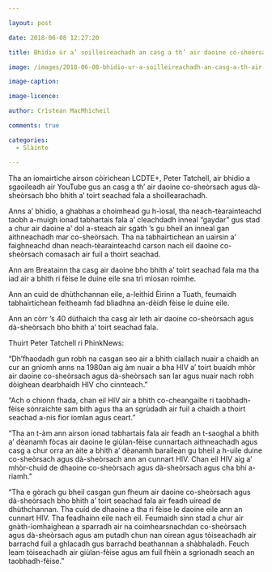 ```yaml
---

layout: post

date: 2018-06-08 12:27:20

title: Bhidio ùr a’ soilleireachadh an casg a th’ air daoine co-sheòrsach agus dà-sheòrsach bho bhith a’ toirt seachad fala

image: /images/2018-06-08-bhidio-ur-a-soilleireachadh-an-casg-a-th-air-daoine-co-sheorsach-agus-da-sheorsach-bho-bhith-a-toirt-seachad-fala.jpg

image-caption:

image-licence:

author: Crìstean MacMhìcheil

comments: true

categories:
  - Slàinte

---
```


Tha an iomairtiche airson còirichean LCDTE+, Peter Tatchell, air bhidio a sgaoileadh air YouTube gus an casg a th&#8217; air daoine co-sheòrsach agus dà-sheòrsach bho bhith a&#8217; toirt seachad fala a shoillearachadh.

<!--more-->

Anns a&#8217; bhidio, a ghabhas a choimhead gu h-ìosal, tha neach-tèarainteachd taobh a-muigh ionad tabhartais fala a&#8217; cleachdadh inneal &#8220;gaydar&#8221; gus stad a chur air daoine a&#8217; dol a-steach air sgàth &#8217;s gu bheil an inneal gan aithneachadh mar co-sheòrsach. Tha na tabhairtichean an uairsin a&#8217; faighneachd dhan neach-tèarainteachd carson nach eil daoine co-sheòrsach comasach air fuil a thoirt seachad.

<p style="text-align: center;">
</p>

Ann am Breatainn tha casg air daoine bho bhith a&#8217; toirt seachad fala ma tha iad air a bhith ri fèise le duine eile sna trì mìosan roimhe.

Ann an cuid de dhùthchannan eile, a-leithid Èirinn a Tuath, feumaidh tabhairtichean feitheamh fad bliadhna an-dèidh fèise le duine eile.

Ann an còrr &#8217;s 40 dùthaich tha casg air leth air daoine co-sheòrsach agus dà-sheòrsach bho bhith a&#8217; toirt seachad fala.

Thuirt Peter Tatchell ri PhinkNews:

&#8220;Dh&#8217;fhaodadh gun robh na casgan seo air a bhith ciallach nuair a chaidh an cur an gnìomh anns na 1980an aig àm nuair a bha HIV a&#8217; toirt buaidh mhòr air daoine co-sheòrsach agus dà-sheòrsach san Iar agus nuair nach robh dòighean dearbhaidh HIV cho cinnteach.&#8221;

&#8220;Ach o chionn fhada, chan eil HIV air a bhith co-cheangailte ri taobhadh-fèise sònraichte sam bith agus tha an sgrùdadh air fuil a chaidh a thoirt seachad a-nis fìor iomlan agus ceart.&#8221;

&#8220;Tha an t-àm ann airson ionad tabhartais fala air feadh an t-saoghal a bhith a&#8217; dèanamh fòcas air daoine le giùlan-fèise cunnartach aithneachadh agus casg a chur orra an àite a bhith a&#8217; dèanamh barailean gu bheil a h-uile duine co-sheòrsach agus dà-sheòrsach ann an cunnart HIV. Chan eil HIV aig a&#8217; mhòr-chuid de dhaoine co-sheòrsach agus dà-sheòrsach agus cha bhi a-riamh.&#8221;

&#8220;Tha e gòrach gu bheil casgan gun fheum air daoine co-sheòrsach agus dà-sheòrsach bho bhith a&#8217; toirt seachad fala air feadh uiread de dhùthchannan. Tha cuid de dhaoine a tha ri fèise le daoine eile ann an cunnart HIV. Tha feadhainn eile nach eil. Feumaidh sinn stad a chur air gnàth-ìomhaighean a sparradh air na coimhearsnachdan co-sheòrsach agus dà-sheòrsach agus am putadh chun nan oirean agus tòiseachadh air barrachd fuil a ghlacadh gus barrachd beathannan a shàbhaladh. Feuch leam tòiseachadh air giùlan-fèise agus am fuil fhèin a sgrìonadh seach an taobhadh-fèise.&#8221;
